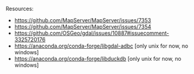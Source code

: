 Resources:

  - https://github.com/MapServer/MapServer/issues/7353
  - https://github.com/MapServer/MapServer/issues/7354
  - https://github.com/OSGeo/gdal/issues/10887#issuecomment-3325720176
  - https://anaconda.org/conda-forge/libgdal-adbc [only unix for now, no windows]
  - https://anaconda.org/conda-forge/libduckdb [only unix for now, no windows]
